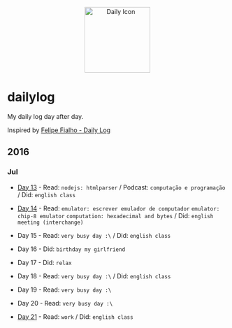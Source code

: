 <p align="center">
  <img src="https://camo.githubusercontent.com/f41f1b94dd8eedb64021a799702f2ef989c5ce37/687474703a2f2f73696d706c6569636f6e2e636f6d2f77702d636f6e74656e742f75706c6f6164732f43616c656e6461722d54696d652e706e67" width="150" alt="Daily Icon" />
</p>

# dailylog

My daily log day after day.

Inspired by [Felipe Fialho - Daily Log](https://github.com/LFeh/dailylog)

## 2016

### Jul

- [Day 13](https://github.com/brenopolanski/dailylog/blob/master/log/2016/july/07-13-2016.md) - Read: `nodejs: htmlparser` / Podcast: `computação e programação` / Did: `english class`

- [Day 14](https://github.com/brenopolanski/dailylog/blob/master/log/2016/july/07-14-2016.md) - Read: `emulator: escrever emulador de computador` `emulator: chip-8 emulator` `computation: hexadecimal and bytes` / Did: `english meeting (interchange)`

- Day 15 - Read: `very busy day :\` / Did: `english class`

- Day 16 - Did: `birthday my girlfriend`

- Day 17 - Did: `relax`

- Day 18 - Read: `very busy day :\` / Did: `english class`
 
- Day 19 - Read: `very busy day :\`

- Day 20 - Read: `very busy day :\`

- [Day 21](https://github.com/brenopolanski/dailylog/blob/master/log/2016/july/07-21-2016.md) - Read: `work` / Did: `english class`
